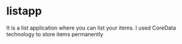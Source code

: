 # listapp
It is a list application where you can list your items. I used CoreData technology to store items permanently
